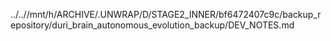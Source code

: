../..//mnt/h/ARCHIVE/.UNWRAP/D/STAGE2_INNER/bf6472407c9c/backup_repository/duri_brain_autonomous_evolution_backup/DEV_NOTES.md
